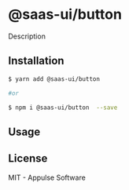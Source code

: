 # @saas-ui/button

Description

## Installation

```sh
$ yarn add @saas-ui/button

#or

$ npm i @saas-ui/button  --save
```

## Usage

## License

MIT - Appulse Software
